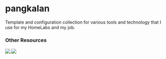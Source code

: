 # pangkalan
Template and configuration collection for various tools and technology that I use for my HomeLabs and my job.
### Other Resources

<a href="https://github.com/edsuwarna/whatilearned">
  <img align="center" src="https://github-readme-stats.vercel.app/api/pin/?username=edsuwarna&repo=whatilearned&title_color=ffffff&text_color=c9cacc&icon_color=2bbc8a&bg_color=1d1f21" />
</a> 
<a href="https://github.com/edsuwarna/dotfile">
  <img align="center" src="https://github-readme-stats.vercel.app/api/pin/?username=edsuwarna&repo=dotfile&title_color=ffffff&text_color=c9cacc&icon_color=2bbc8a&bg_color=1d1f21" />
</a>
